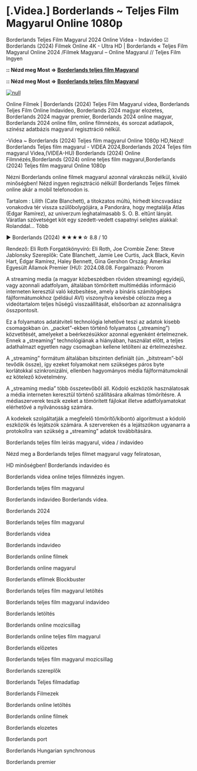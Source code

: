 # [.Videa.] Borderlands ~ Teljes Film Magyarul Online 1080p

Borderlands Teljes Film Magyarul 2024 Online Videa - Indavideo ☑ Borderlands (2024) Filmek Online 4K - Ultra HD | Borderlands « Teljes Film Magyarul Online 2024 /Filmek Magyarul – Online Magyarul // Teljes Film Ingyen

**:: Nézd meg Most => [Borderlands teljes film Magyarul](https://t.co/pd5xId2cdX)**

**:: Nézd meg Most => [Borderlands teljes film Magyarul](https://t.co/pd5xId2cdX)**

[![null](https://static.wixstatic.com/media/855a25_043b5abeb4ae4d35ac003198e7fe56ed~mv2.gif)](https://t.co/pd5xId2cdX)

Online Filmek | Borderlands (2024) Teljes Film Magyarul videa, Borderlands Teljes Film Online Indavideo, Borderlands 2024 magyar elozetes, Borderlands 2024 magyar premier, Borderlands 2024 online magyar, Borderlands 2024 online film, online filmnézés, és sorozat adatlapok, színész adatbázis magyarul regisztráció nélkül.

-Videa ~ Borderlands (2024) Teljes film magyarul Online 1080p HD,Nézd! Borderlands Teljes film magyarul - VIDEA 2024,Borderlands 2024 Teljes film magyarul Videa,(VIDEA-HU) Borderlands (2024) Online Filmnézés,Borderlands (2024) online teljes film magyarul,Borderlands (2024) Teljes film magyarul Online 1080p

Nézni Borderlands online filmek magyarul azonnal várakozás nélkül, kiváló minőségben! Nézd ingyen regisztráció nélkül! Borderlands Teljes filmek online akár a mobil telefonodon is.

Tartalom : Lilith (Cate Blanchett), a titokzatos múltú, hírhedt kincsvadász vonakodva tér vissza szülőbolygójára, a Pandorára, hogy megtalálja Atlas (Edgar Ramírez), az univerzum leghatalmasabb S. O. B. eltűnt lányát. Váratlan szövetséget köt egy szedett-vedett csapatnyi selejtes alakkal: Rolanddal… Több

▶️ Borderlands (2024) ★★★★☆ 8.8 / 10

Rendező: Eli Roth
Forgatókönyvíró: Eli Roth, Joe Crombie
Zene: Steve Jablonsky
Szereplők: Cate Blanchett, Jamie Lee Curtis, Jack Black, Kevin Hart, Édgar Ramírez, Haley Bennett, Gina Gershon
Ország: Amerikai Egyesült Államok
Premier (HU): 2024.08.08.
Forgalmazó: Prorom

A streaming media (a magyar közbeszédben röviden streaming) egyidejű, vagy azonnali adatfolyam, általában tömörített multimédiás információ interneten keresztül való kézbesítése, amely a bináris számítógépes fájlformátumokhoz (például AVI) viszonyítva kevésbé célozza meg a videótartalom teljes hűségű visszaállítását, elsősorban az azonnaliságra összpontosít.

Ez a folyamatos adatátviteli technológia lehetővé teszi az adatok kisebb csomagokban ún. „packet”-ekben történő folyamatos („streaming”) közvetítését, amelyeket a beérkezésükkor azonnal egyenként értelmeznek. Ennek a „streaming” technológiának a hiányában, használat előtt, a teljes adathalmazt egyetlen nagy csomagban kellene letölteni az értelmezéshez.

A „streaming” formátum általában bitszinten definiált (ún. „bitstream”-ből tevődik össze), így ezeket folyamokat nem szükséges páros byte korlátokkal szinkronizálni, ellenben hagyományos média fájlformátumoknál ez kötelező követelmény.

A „streaming media” több összetevőből áll. Kódoló eszközök használatosak a média interneten keresztül történő szállítására alkalmas tömörítésre. A médiaszerverek teszik ezeket a tömörített fájlokat illetve adatfolyamatokat elérhetővé a nyilvánosság számára.

A kodekek szolgáltatják a megfelelő tömörítő/kibontó algoritmust a kódoló eszközök és lejátszók számára. A szervereken és a lejátszókon ugyanarra a protokollra van szükség a „streaming” adatok továbbítására.

Borderlands teljes film leírás magyarul, videa / indavideo

Nézd meg a Borderlands teljes filmet magyarul vagy feliratosan, 

HD minőségben! Borderlands indavideo és 

Borderlands videa online teljes filmnézés ingyen. 

Borderlands teljes film magyarul 

Borderlands indavideo Borderlands videa.

Borderlands 2024

Borderlands teljes film magyarul

Borderlands videa

Borderlands indavideo

Borderlands online filmek

Borderlands online magyarul

Borderlands efilmek Blockbuster

Borderlands teljes film magyarul letöltés

Borderlands teljes film magyarul indavideo

Borderlands letöltés

Borderlands online mozicsillag

Borderlands online teljes film magyarul

Borderlands előzetes

Borderlands teljes film magyarul mozicsillag

Borderlands szereplők

Borderlands Teljes filmadatlap

Borderlands Filmezek

Borderlands online letöltés

Borderlands online filmek

Borderlands elozetes

Borderlands port

Borderlands Hungarian synchronous

Borderlands premier

